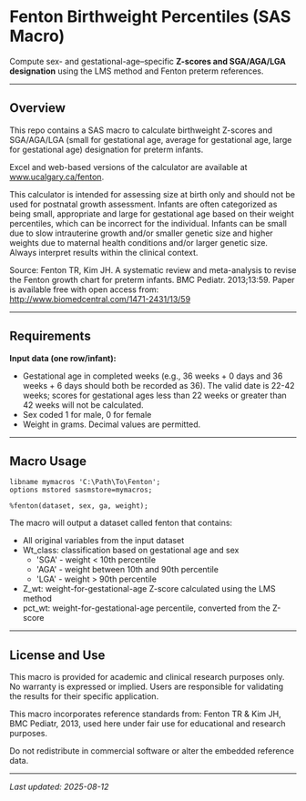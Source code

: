# Fenton Birthweight Percentiles (SAS Macro)

Compute sex- and gestational-age–specific **Z-scores and SGA/AGA/LGA designation** using the LMS method and Fenton preterm references.

---

## Overview
This repo contains a SAS macro to calculate birthweight Z-scores and SGA/AGA/LGA (small for gestational age, average for gestational age, large for gestational age) designation for preterm infants.

Excel and web-based versions of the calculator are available at www.ucalgary.ca/fenton.

This calculator is intended for assessing size at birth only and should not be used for postnatal growth assessment. Infants are often categorized as being small, appropriate and large for gestational age based on their weight percentiles, which can be incorrect for the individual. Infants can be small due to slow intrauterine growth and/or smaller genetic size and higher weights due to maternal health conditions and/or larger genetic size. Always interpret results within the clinical context.

Source:
Fenton TR, Kim JH. A systematic review and meta-analysis to revise the Fenton growth chart for preterm infants. BMC Pediatr. 2013;13:59. 
Paper is available free with open access from:
http://www.biomedcentral.com/1471-2431/13/59

---

## Requirements
**Input data (one row/infant):**
 - Gestational age in completed weeks (e.g., 36 weeks + 0 days and 36 weeks + 6 days should both be recorded as 36). The valid date is 22-42 weeks; scores for gestational ages less than 22 weeks or greater than 42 weeks will not be calculated.
 - Sex coded 1 for male, 0 for female
 - Weight in grams. Decimal values are permitted.

---

## Macro Usage
```sas
libname mymacros 'C:\Path\To\Fenton';
options mstored sasmstore=mymacros;

%fenton(dataset, sex, ga, weight);
```

The macro will output a dataset called fenton that contains:

 - All original variables from the input dataset
 - Wt_class: classification based on gestational age and sex
     - 'SGA' - weight < 10th percentile
     - 'AGA' - weight between 10th and 90th percentile
     - 'LGA' - weight > 90th percentile
 - Z_wt: weight-for-gestational-age Z-score calculated using the LMS method
 - pct_wt: weight-for-gestational-age percentile, converted from the Z-score


---

## License and Use

This macro is provided for academic and clinical research purposes only.
No warranty is expressed or implied. Users are responsible for validating the results for their specific application.

This macro incorporates reference standards from:
Fenton TR & Kim JH, BMC Pediatr, 2013, used here under fair use for educational and research purposes.

Do not redistribute in commercial software or alter the embedded reference data.

---

*Last updated: 2025-08-12*
